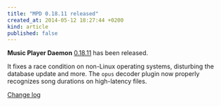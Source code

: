 ```yaml
---
title: "MPD 0.18.11 released"
created_at: 2014-05-12 18:27:44 +0200
kind: article
published: false
---
```


**Music Player Daemon** [0.18.11](/download/mpd/0.18/mpd-0.18.11.tar.xz)
has been released.

It fixes a race condition on non-Linux operating systems, disturbing
the database update and more.  The `opus` decoder plugin now properly
recognizes song durations on high-latency files.

[Change log](https://raw.githubusercontent.com/MusicPlayerDaemon/MPD/v0.18.11/NEWS)
